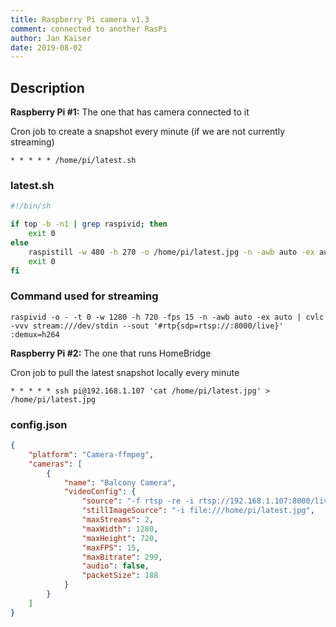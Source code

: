```yaml
---
title: Raspberry Pi camera v1.3
comment: connected to another RasPi
author: Jan Kaiser
date: 2019-08-02
---
```

## Description

**Raspberry Pi #1:** The one that has camera connected to it

Cron job to create a snapshot every minute (if we are not currently streaming)

`* * * * * /home/pi/latest.sh`

### latest.sh

```sh
#!/bin/sh

if top -b -n1 | grep raspivid; then
	exit 0
else
	raspistill -w 480 -h 270 -o /home/pi/latest.jpg -n -awb auto -ex auto
	exit 0
fi
```

### Command used for streaming

`raspivid -o - -t 0 -w 1280 -h 720 -fps 15 -n -awb auto -ex auto | cvlc -vvv stream:///dev/stdin --sout '#rtp{sdp=rtsp://:8000/live}' :demux=h264`

**Raspberry Pi #2:** The one that runs HomeBridge

Cron job to pull the latest snapshot locally every minute

`* * * * * ssh pi@192.168.1.107 'cat /home/pi/latest.jpg' > /home/pi/latest.jpg`

### config.json

```json
{
    "platform": "Camera-ffmpeg",
    "cameras": [
        {
            "name": "Balcony Camera",
            "videoConfig": {
                "source": "-f rtsp -re -i rtsp://192.168.1.107:8000/live",
                "stillImageSource": "-i file:///home/pi/latest.jpg",
                "maxStreams": 2,
                "maxWidth": 1280,
                "maxHeight": 720,
                "maxFPS": 15,
                "maxBitrate": 299,
                "audio": false,
                "packetSize": 188
            }
        }
    ]
}
```
